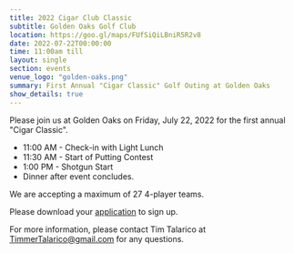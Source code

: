 ```yaml
---
title: 2022 Cigar Club Classic
subtitle: Golden Oaks Golf Club
location: https://goo.gl/maps/FUfSiQiLBniR5R2v8
date: 2022-07-22T00:00:00
time: 11:00am till
layout: single
section: events
venue_logo: "golden-oaks.png"
summary: First Annual "Cigar Classic" Golf Outing at Golden Oaks
show_details: true
---
```


Please join us at Golden Oaks on Friday, July 22, 2022 for the first annual "Cigar Classic".

* 11:00 AM - Check-in with Light Lunch
* 11:30 AM - Start of Putting Contest
* 1:00 PM - Shotgun Start
* Dinner after event concludes.

We are accepting a maximum of 27 4-player teams.

Please download your [application](/docs/2022-cigar-classic.pdf) to sign up.

For more information, please contact Tim Talarico at [TimmerTalarico@gmail.com](TimmerTalarico@gmail.com) for any questions.
